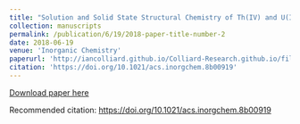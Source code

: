 ```yaml
---
title: "Solution and Solid State Structural Chemistry of Th(IV) and U(IV) 4-Hydroxybenzoates"
collection: manuscripts
permalink: /publication/6/19/2018-paper-title-number-2
date: 2018-06-19
venue: 'Inorganic Chemistry'
paperurl: 'http://iancolliard.github.io/Colliard-Research.github.io/files/paper2.pdf'
citation: 'https://doi.org/10.1021/acs.inorgchem.8b00919'
---
```


<a href='http://iancolliard.github.io/Colliard-Research.github.io/files/paper2.pdf'>Download paper here</a>

Recommended citation: https://doi.org/10.1021/acs.inorgchem.8b00919